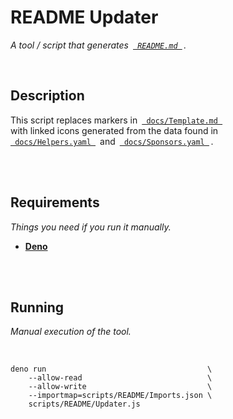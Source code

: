 
# README Updater

*A tool / script that generates  [` README.md `][README] .*

<br>

## Description

This script replaces markers in  [` docs/Template.md `][Template] <br>
with linked icons generated from the data found in <br>
[` docs/Helpers.yaml `][Helpers]  and  [` docs/Sponsors.yaml `][Sponsors] .

<br>
<br>

## Requirements

*Things you need if you run it manually.*

-   **[Deno]**

<br>
<br>

## Running

*Manual execution of the tool.*

<br>

```shell
deno run                                    \
    --allow-read                            \
    --allow-write                           \
    --importmap=scripts/README/Imports.json \
    scripts/README/Updater.js
```

<br>


<!----------------------------------------------------------------------------->

[Sponsors]: ../../docs/Sponsors.yaml
[Template]: ../../docs/Template.md
[Helpers]: ../../docs/Helpers.yaml
[README]: ../../README.md

[Deno]: https://deno.land/